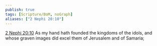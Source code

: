 ```yaml
---
publish: true
tags: [Scripture/BoM, noGraph]
aliases: ["2 Nephi 20:10"]
---
```

[2 Nephi 20:10](https://churchofjesuschrist.org/study/scriptures/bofm/2-ne/20?lang=eng&id=p10#p10) As my hand hath founded the kingdoms of the idols, and whose graven images did excel them of Jerusalem and of Samaria;
